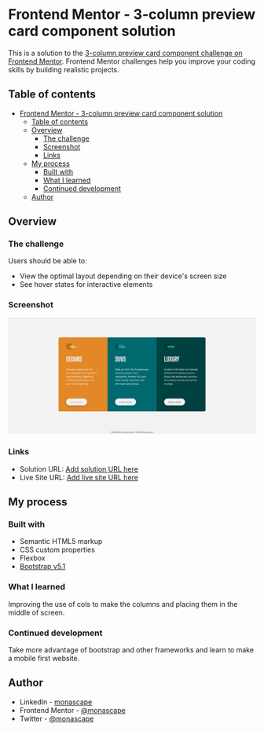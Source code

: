 # Frontend Mentor - 3-column preview card component solution

This is a solution to the [3-column preview card component challenge on Frontend Mentor](https://www.frontendmentor.io/challenges/3column-preview-card-component-pH92eAR2-). Frontend Mentor challenges help you improve your coding skills by building realistic projects. 

## Table of contents

- [Frontend Mentor - 3-column preview card component solution](#frontend-mentor---3-column-preview-card-component-solution)
  - [Table of contents](#table-of-contents)
  - [Overview](#overview)
    - [The challenge](#the-challenge)
    - [Screenshot](#screenshot)
    - [Links](#links)
  - [My process](#my-process)
    - [Built with](#built-with)
    - [What I learned](#what-i-learned)
    - [Continued development](#continued-development)
  - [Author](#author)


## Overview

### The challenge

Users should be able to:

- View the optimal layout depending on their device's screen size
- See hover states for interactive elements

### Screenshot

![](./screenshot.png)

### Links

- Solution URL: [Add solution URL here](https://github.com/monascape/column-of-3-frontend-mentor-challenge)
- Live Site URL: [Add live site URL here](https://monascape.github.io/column-of-3-frontend-mentor-challenge)

## My process

### Built with

- Semantic HTML5 markup
- CSS custom properties
- Flexbox
- [Bootstrap v5.1](https://getbootstrap.com/)

### What I learned

Improving the use of cols to make the columns and placing them in the middle of screen.

### Continued development

Take more advantage of bootstrap and other frameworks and learn to make a mobile first website.

## Author

- LinkedIn - [monascape](https://www.linkedin.com/in/monascape/)
- Frontend Mentor - [@monascape](https://www.frontendmentor.io/profile/monascape)
- Twitter - [@monascape](https://www.twitter.com/monascape)
